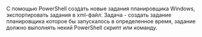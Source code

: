 С помощью PowerShell создать новые задания планировщика Windows,
экспортировать задания в xml-файл. Задача - создать задание планировщика которое
бы запускалось в определенное время, задание должно выполнять некий PowerShell
скрипт или команду.